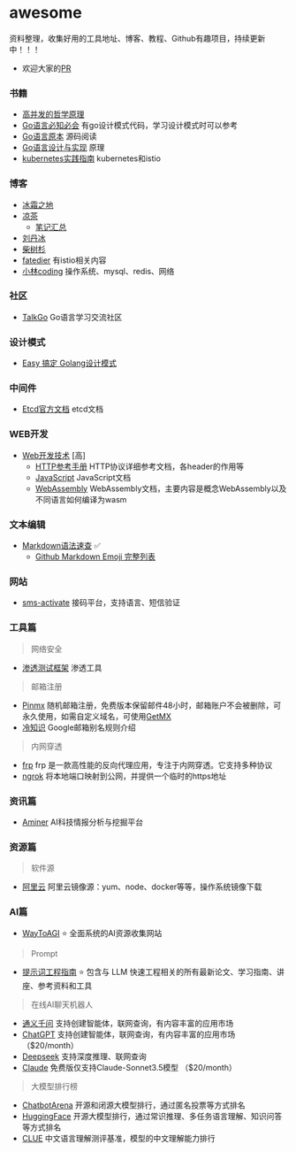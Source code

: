 # awesome
资料整理，收集好用的工具地址、博客、教程、Github有趣项目，持续更新中！！！
- 欢迎大家的[PR](https://github.com/geekeryy/awesome/pulls)


### 书籍
- [高并发的哲学原理](https://pphc.lvwenhan.com/) 
- [Go语言必知必会](https://golang.dbwu.tech/) 有go设计模式代码，学习设计模式时可以参考
- [Go语言原本](https://github.com/golang-design/under-the-hood) 源码阅读
- [Go语言设计与实现](https://draveness.me/golang) 原理 
- [kubernetes实践指南](https://imroc.cc/kubernetes/) kubernetes和istio

### 博客
- [冰霜之地](https://github.com/halfrost/Halfrost-Field) 
- [凉茶](https://www.yuque.com/mrcode.cn) 
  - [笔记汇总](https://github.com/zq99299/repository-summary)
- [刘丹冰](https://www.yuque.com/aceld)
- [柴树杉](https://github.com/chai2010)
- [fatedier](https://blog.fatedier.com/) 有istio相关内容
- [小林coding](https://www.xiaolincoding.com/) 操作系统、mysql、redis、网络

### 社区
- [TalkGo](https://talkgo.org/) Go语言学习交流社区


### 设计模式
- [Easy 搞定 Golang设计模式](https://www.yuque.com/aceld/lfhu8y)


### 中间件
- [Etcd官方文档](https://doczhcn.gitbook.io/etcd) etcd文档

### WEB开发
- [Web开发技术](https://developer.mozilla.org/zh-CN/docs/Web) [高]
  - [HTTP参考手册](https://developer.mozilla.org/zh-CN/docs/Web/HTTP) HTTP协议详细参考文档，各header的作用等
  - [JavaScript](https://developer.mozilla.org/zh-CN/docs/Web/JavaScript) JavaScript文档
  - [WebAssembly](https://developer.mozilla.org/zh-CN/docs/WebAssembly) WebAssembly文档，主要内容是概念WebAssembly以及不同语言如何编译为wasm

### 文本编辑
- [Markdown语法速查](https://markdown.com.cn) :white_check_mark:
    - [Github Markdown Emoji 完整列表](https://gist.github.com/rxaviers/7360908)


### 网站
- [sms-activate](https://sms-activate.guru/cn) 接码平台，支持语言、短信验证


### 工具篇

> 网络安全
- [渗透测试框架](https://github.com/Manisso/fsociety) 渗透工具

> 邮箱注册
- [Pinmx](https://pinmx.com/) 随机邮箱注册，免费版本保留邮件48小时，邮箱账户不会被删除，可永久使用，如需自定义域名，可使用[GetMX](https://getmx.com/) 
- [冷知识](ttps://nies.live/d/51) Google邮箱别名规则介绍


> 内网穿透
- [frp](https://gofrp.org/zh-cn/docs/) frp 是一款高性能的反向代理应用，专注于内网穿透。它支持多种协议
- [ngrok](https://ngrok.com/) 将本地端口映射到公网，并提供一个临时的https地址

### 资讯篇
- [Aminer](https://www.aminer.cn/) AI科技情报分析与挖掘平台

### 资源篇

> 软件源
- [阿里云](https://developer.aliyun.com/mirror) 阿里云镜像源：yum、node、docker等等，操作系统镜像下载

### AI篇
- [WayToAGI](https://www.waytoagi.com/zh) :star: 全面系统的AI资源收集网站

> Prompt
- [提示词工程指南](https://github.com/dair-ai/Prompt-Engineering-Guide) :star:  包含与 LLM 快速工程相关的所有最新论文、学习指南、讲座、参考资料和工具 

> 在线AI聊天机器人
- [通义千问](https://tongyi.aliyun.com/qianwen/) 支持创建智能体，联网查询，有内容丰富的应用市场
- [ChatGPT](https://chatgpt.com/) 支持创建智能体，联网查询，有内容丰富的应用市场 （$20/month）
- [Deepseek](https://chat.deepseek.com/) 支持深度推理、联网查询
- [Claude](https://claude.ai/) 免费版仅支持Claude-Sonnet3.5模型 （$20/month）

> 大模型排行榜
- [ChatbotArena](https://lmarena.ai/) 开源和闭源大模型排行，通过匿名投票等方式排名
- [HuggingFace](https://huggingface.co/spaces/open-llm-leaderboard/open_llm_leaderboard) 开源大模型排行，通过常识推理、多任务语言理解、知识问答等方式排名
- [CLUE](https://www.superclueai.com/) 中文语言理解测评基准，模型的中文理解能力排行
